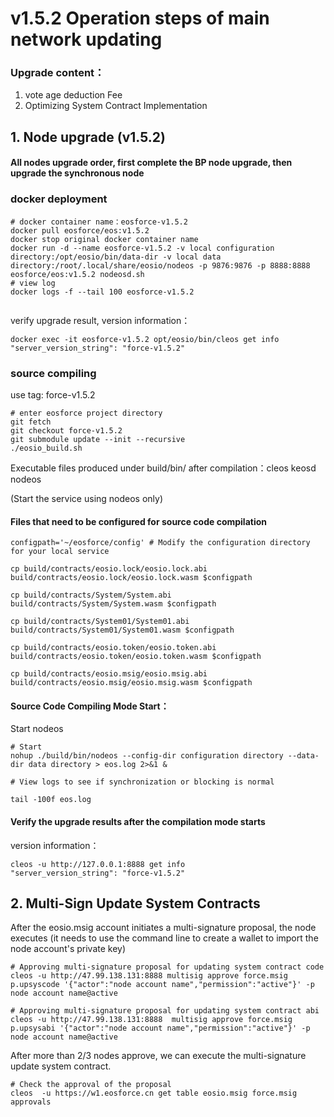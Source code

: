 # v1.5.2 Operation steps of main network updating


### Upgrade content：

1. vote age deduction Fee
2. Optimizing System Contract Implementation





## 1. Node upgrade (v1.5.2)

#### All nodes upgrade order, first complete the BP node upgrade, then upgrade the synchronous node


 

### docker deployment

```
# docker container name：eosforce-v1.5.2
docker pull eosforce/eos:v1.5.2
docker stop original docker container name
docker run -d --name eosforce-v1.5.2 -v local configuration directory:/opt/eosio/bin/data-dir -v local data directory:/root/.local/share/eosio/nodeos -p 9876:9876 -p 8888:8888 eosforce/eos:v1.5.2 nodeosd.sh
# view log
docker logs -f --tail 100 eosforce-v1.5.2
    
```
verify upgrade result, version information：
```shell
docker exec -it eosforce-v1.5.2 opt/eosio/bin/cleos get info
"server_version_string": "force-v1.5.2"
```

### source compiling 
use tag: force-v1.5.2

```shell
# enter eosforce project directory
git fetch
git checkout force-v1.5.2
git submodule update --init --recursive
./eosio_build.sh
```

Executable files produced under build/bin/ after compilation：cleos  keosd  nodeos

(Start the service using nodeos only)

#### Files that need to be configured for source code compilation
```shell
configpath='~/eosforce/config' # Modify the configuration directory for your local service

cp build/contracts/eosio.lock/eosio.lock.abi  build/contracts/eosio.lock/eosio.lock.wasm $configpath

cp build/contracts/System/System.abi build/contracts/System/System.wasm $configpath

cp build/contracts/System01/System01.abi build/contracts/System01/System01.wasm $configpath

cp build/contracts/eosio.token/eosio.token.abi build/contracts/eosio.token/eosio.token.wasm $configpath

cp build/contracts/eosio.msig/eosio.msig.abi build/contracts/eosio.msig/eosio.msig.wasm $configpath
```

#### Source Code Compiling Mode Start：
Start nodeos

```shell
# Start
nohup ./build/bin/nodeos --config-dir configuration directory --data-dir data directory > eos.log 2>&1 &

# View logs to see if synchronization or blocking is normal

tail -100f eos.log
```

#### Verify the upgrade results after the compilation mode starts
version information：


```shell
cleos -u http://127.0.0.1:8888 get info
"server_version_string": "force-v1.5.2"
```


## 2. Multi-Sign Update System Contracts

After the eosio.msig account initiates a multi-signature proposal, the node executes (it needs to use the command line to create a wallet to import the node account's private key)

```shell
# Approving multi-signature proposal for updating system contract code
cleos -u http://47.99.138.131:8888 multisig approve force.msig p.upsyscode '{"actor":"node account name","permission":"active"}' -p node account name@active

# Approving multi-signature proposal for updating system contract abi
cleos -u http://47.99.138.131:8888  multisig approve force.msig p.upsysabi '{"actor":"node account name","permission":"active"}' -p node account name@active
```

After more than 2/3 nodes approve, we can execute the multi-signature update system contract.

```shell
# Check the approval of the proposal
cleos  -u https://w1.eosforce.cn get table eosio.msig force.msig approvals
```